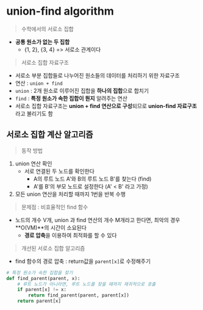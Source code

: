 # union-find algorithm

> 수학에서의 서로소 집합

* **공통 원소가 없는 두 집합**
  * {1, 2}, {3, 4} => 서로소 관계이다

> 서로소 집합 자료구조

* 서로소 부분 집합들로 나누어진 원소들의 데이터를 처리하기 위한 자료구조
* 연산 : `union + find`
* `union` : 2개 원소로 이루어진 집합을 **하나의 집합**으로 합치기
* `find` : **특정 원소가 속한 집합이 뭔지** 알려주는 연산
* 서로소 집합 자료구조는 **union + find 연산으로 구성**되므로 **union-find 자료구조**라고 불리기도 함



## 서로소 집합 계산 알고리즘

> 동작 방법

1. union 연산 확인
   * 서로 연결된 두 노드를 확인한다
     * A의 루트 노드 A'와 B의 루트 노드 B'를 찾는다 (find)
     * A'를 B'의 부모 노드로 설정한다 (A' < B' 라고 가정)
2. 모든 union 연산을 처리할 때까지 1번을 반복 수행



> 문제점 : 비효율적인 find 함수

* 노드의 개수 V개, union 과 find 연산의 개수 M개라고 한다면, 최악의 경우 **O(VM)**의 시간이 소요된다
  * **경로 압축**을 이용하여 최적화를 할 수 있다

> 개선된 서로소 집합 알고리즘

* find 함수의 경로 압축 : return값을 `parent[x]`로 수정해주기

```python
# 특정 원소가 속한 집합을 찾기
def find_parent(parent, x):
    # 루트 노드가 아니라면, 루트 노드를 찾을 때까지 재귀적으로 호출
    if parent[x] != x:
        return find_parent(parent, parent[x])
    return parent[x]
```

